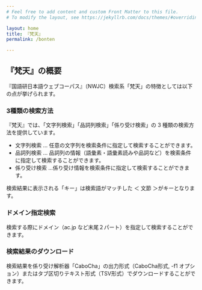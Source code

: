 ```yaml
---
# Feel free to add content and custom Front Matter to this file.
# To modify the layout, see https://jekyllrb.com/docs/themes/#overriding-theme-defaults

layout: home
title: 『梵天』
permalink: /bonten

---
```

## 『梵天』の概要
『国語研日本語ウェブコーパス』（NWJC）検索系「梵天」の特徴としては以下の点が挙げられます。

### 3種類の検索方法

『梵天』では、「文字列検索」「品詞列検索」「係り受け検索」の 3 種類の検索方法を提供しています。

- 文字列検索 ... 任意の文字列を検索条件に指定して検索することができます。
- 品詞列検索 ... 品詞列の情報（語彙素・語彙素読みや品詞など）を検索条件に指定して検索することができます。
- 係り受け検索 ...係り受け情報を検索条件に指定して検索することができます。

検索結果に表示される「キー」は検索語がマッチした ＜ 文節 ＞がキーとなります。

### ドメイン指定検索

検索する際にドメイン（ac.jp など末尾２パート）を指定して検索することができます。

### 検索結果のダウンロード
検索結果を係り受け解析器「CaboCha」の出力形式（CaboCha形式, -f1 オプション）またはタブ区切りテキスト形式（TSV形式）でダウンロードすることができます。

